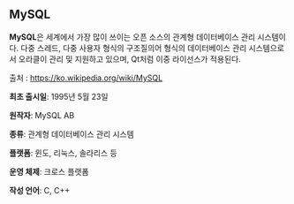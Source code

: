 ## MySQL

**MySQL**은 세계에서 가장 많이 쓰이는 오픈 소스의 관계형 데이터베이스 관리 시스템이다.
다중 스레드, 다중 사용자 형식의 구조질의어 형식의 데이터베이스 관리 시스템으로서 오라클이 관리 및 지원하고 있으며,
Qt처럼 이중 라이선스가 적용된다.

출처 : https://ko.wikipedia.org/wiki/MySQL

**최초 출시일**: 1995년 5월 23일

**원작자**: MySQL AB

**종류**: 관계형 데이터베이스 관리 시스템

**플랫폼**: 윈도, 리눅스, 솔라리스 등

**운영 체제**: 크로스 플랫폼

**작성 언어**: C, C++
